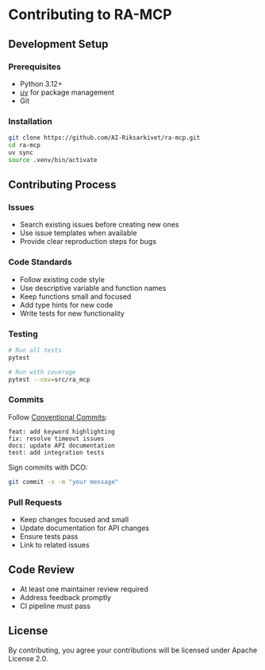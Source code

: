 # Contributing to RA-MCP

## Development Setup

### Prerequisites
- Python 3.12+
- [uv](https://github.com/astral-sh/uv) for package management
- Git

### Installation
```bash
git clone https://github.com/AI-Riksarkivet/ra-mcp.git
cd ra-mcp
uv sync
source .venv/bin/activate
```

## Contributing Process

### Issues
- Search existing issues before creating new ones
- Use issue templates when available
- Provide clear reproduction steps for bugs

### Code Standards
- Follow existing code style
- Use descriptive variable and function names
- Keep functions small and focused
- Add type hints for new code
- Write tests for new functionality

### Testing
```bash
# Run all tests
pytest

# Run with coverage
pytest --cov=src/ra_mcp
```

### Commits
Follow [Conventional Commits](https://conventionalcommits.org/):
```
feat: add keyword highlighting
fix: resolve timeout issues
docs: update API documentation
test: add integration tests
```

Sign commits with DCO:
```bash
git commit -s -m "your message"
```

### Pull Requests
- Keep changes focused and small
- Update documentation for API changes
- Ensure tests pass
- Link to related issues

## Code Review
- At least one maintainer review required
- Address feedback promptly
- CI pipeline must pass

## License
By contributing, you agree your contributions will be licensed under Apache License 2.0.